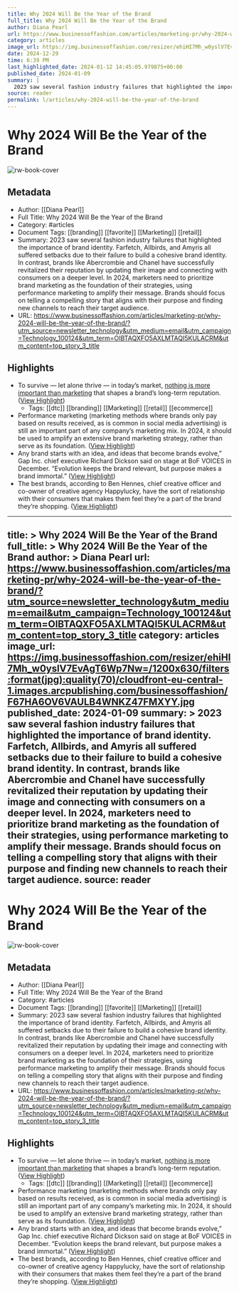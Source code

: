 ```yaml
---
title: Why 2024 Will Be the Year of the Brand
full_title: Why 2024 Will Be the Year of the Brand
author: Diana Pearl
url: https://www.businessoffashion.com/articles/marketing-pr/why-2024-will-be-the-year-of-the-brand/?utm_source=newsletter_technology&utm_medium=email&utm_campaign=Technology_100124&utm_term=OIBTAQXFO5AXLMTAQI5KULACRM&utm_content=top_story_3_title
category: articles
image_url: https://img.businessoffashion.com/resizer/ehiHI7Mh_w0yslV7EvAgT6Wp7Nw=/1200x630/filters:format(jpg):quality(70)/cloudfront-eu-central-1.images.arcpublishing.com/businessoffashion/F67HA6OV6VAULB4WNKZ47FMXYY.jpg
date: 2024-12-29
time: 6:39 PM
last_highlighted_date: 2024-01-12 14:45:05.979875+00:00
published_date: 2024-01-09
summary: |
  2023 saw several fashion industry failures that highlighted the importance of brand identity. Farfetch, Allbirds, and Amyris all suffered setbacks due to their failure to build a cohesive brand identity. In contrast, brands like Abercrombie and Chanel have successfully revitalized their reputation by updating their image and connecting with consumers on a deeper level. In 2024, marketers need to prioritize brand marketing as the foundation of their strategies, using performance marketing to amplify their message. Brands should focus on telling a compelling story that aligns with their purpose and finding new channels to reach their target audience.
source: reader
permalink: l/articles/why-2024-will-be-the-year-of-the-brand
---
```

# Why 2024 Will Be the Year of the Brand

![rw-book-cover](https://img.businessoffashion.com/resizer/ehiHI7Mh_w0yslV7EvAgT6Wp7Nw=/1200x630/filters:format(jpg):quality(70)/cloudfront-eu-central-1.images.arcpublishing.com/businessoffashion/F67HA6OV6VAULB4WNKZ47FMXYY.jpg)

## Metadata
- Author: [[Diana Pearl]]
- Full Title: Why 2024 Will Be the Year of the Brand
- Category: #articles
- Document Tags: [[branding]] [[favorite]] [[Marketing]] [[retail]] 
- Summary: 2023 saw several fashion industry failures that highlighted the importance of brand identity. Farfetch, Allbirds, and Amyris all suffered setbacks due to their failure to build a cohesive brand identity. In contrast, brands like Abercrombie and Chanel have successfully revitalized their reputation by updating their image and connecting with consumers on a deeper level. In 2024, marketers need to prioritize brand marketing as the foundation of their strategies, using performance marketing to amplify their message. Brands should focus on telling a compelling story that aligns with their purpose and finding new channels to reach their target audience.
- URL: https://www.businessoffashion.com/articles/marketing-pr/why-2024-will-be-the-year-of-the-brand/?utm_source=newsletter_technology&utm_medium=email&utm_campaign=Technology_100124&utm_term=OIBTAQXFO5AXLMTAQI5KULACRM&utm_content=top_story_3_title

## Highlights
- To survive — let alone thrive — in today’s market, [nothing is more important than marketing](https://www.businessoffashion.com/articles/marketing-pr/how-marketers-should-spend-their-budgets-in-2023/) that shapes a brand’s long-term reputation. ([View Highlight](https://read.readwise.io/read/01hkz1yx5v90tmh5fn982fcdm5))
    - Tags: [[dtc]] [[branding]] [[Marketing]] [[retail]] [[ecommerce]] 
- Performance marketing (marketing methods where brands only pay based on results received, as is common in social media advertising) is still an important part of any company’s marketing mix. In 2024, it should be used to amplify an extensive brand marketing strategy, rather than serve as its foundation. ([View Highlight](https://read.readwise.io/read/01hkz1zk8nnap7pf3tpnv5r7ch))
- Any brand starts with an idea, and ideas that become brands evolve,” Gap Inc. chief executive Richard Dickson said on stage at BoF VOICES in December. “Evolution keeps the brand relevant, but purpose makes a brand immortal.” ([View Highlight](https://read.readwise.io/read/01hkz211qhz67gb7143qp8tbh4))
- The best brands, according to Ben Hennes, chief creative officer and co-owner of creative agency Happylucky, have the sort of relationship with their consumers that makes them feel they’re a part of the brand they’re shopping. ([View Highlight](https://read.readwise.io/read/01hkz24f01jthj9gd0xsnbswjs))


---
title: >
  Why 2024 Will Be the Year of the Brand
full_title: >
  Why 2024 Will Be the Year of the Brand
author: >
  Diana Pearl
url: https://www.businessoffashion.com/articles/marketing-pr/why-2024-will-be-the-year-of-the-brand/?utm_source=newsletter_technology&utm_medium=email&utm_campaign=Technology_100124&utm_term=OIBTAQXFO5AXLMTAQI5KULACRM&utm_content=top_story_3_title
category: articles
image_url: https://img.businessoffashion.com/resizer/ehiHI7Mh_w0yslV7EvAgT6Wp7Nw=/1200x630/filters:format(jpg):quality(70)/cloudfront-eu-central-1.images.arcpublishing.com/businessoffashion/F67HA6OV6VAULB4WNKZ47FMXYY.jpg
published_date: 2024-01-09
summary: >
  2023 saw several fashion industry failures that highlighted the importance of brand identity. Farfetch, Allbirds, and Amyris all suffered setbacks due to their failure to build a cohesive brand identity. In contrast, brands like Abercrombie and Chanel have successfully revitalized their reputation by updating their image and connecting with consumers on a deeper level. In 2024, marketers need to prioritize brand marketing as the foundation of their strategies, using performance marketing to amplify their message. Brands should focus on telling a compelling story that aligns with their purpose and finding new channels to reach their target audience.
source: reader
---
# Why 2024 Will Be the Year of the Brand

![rw-book-cover](https://img.businessoffashion.com/resizer/ehiHI7Mh_w0yslV7EvAgT6Wp7Nw=/1200x630/filters:format(jpg):quality(70)/cloudfront-eu-central-1.images.arcpublishing.com/businessoffashion/F67HA6OV6VAULB4WNKZ47FMXYY.jpg)

## Metadata
- Author: [[Diana Pearl]]
- Full Title: Why 2024 Will Be the Year of the Brand
- Category: #articles
- Document Tags: [[branding]] [[favorite]] [[Marketing]] [[retail]] 
- Summary: 2023 saw several fashion industry failures that highlighted the importance of brand identity. Farfetch, Allbirds, and Amyris all suffered setbacks due to their failure to build a cohesive brand identity. In contrast, brands like Abercrombie and Chanel have successfully revitalized their reputation by updating their image and connecting with consumers on a deeper level. In 2024, marketers need to prioritize brand marketing as the foundation of their strategies, using performance marketing to amplify their message. Brands should focus on telling a compelling story that aligns with their purpose and finding new channels to reach their target audience.
- URL: https://www.businessoffashion.com/articles/marketing-pr/why-2024-will-be-the-year-of-the-brand/?utm_source=newsletter_technology&utm_medium=email&utm_campaign=Technology_100124&utm_term=OIBTAQXFO5AXLMTAQI5KULACRM&utm_content=top_story_3_title

## Highlights
- To survive — let alone thrive — in today’s market, [nothing is more important than marketing](https://www.businessoffashion.com/articles/marketing-pr/how-marketers-should-spend-their-budgets-in-2023/) that shapes a brand’s long-term reputation. ([View Highlight](https://read.readwise.io/read/01hkz1yx5v90tmh5fn982fcdm5))
    - Tags: [[dtc]] [[branding]] [[Marketing]] [[retail]] [[ecommerce]] 
- Performance marketing (marketing methods where brands only pay based on results received, as is common in social media advertising) is still an important part of any company’s marketing mix. In 2024, it should be used to amplify an extensive brand marketing strategy, rather than serve as its foundation. ([View Highlight](https://read.readwise.io/read/01hkz1zk8nnap7pf3tpnv5r7ch))
- Any brand starts with an idea, and ideas that become brands evolve,” Gap Inc. chief executive Richard Dickson said on stage at BoF VOICES in December. “Evolution keeps the brand relevant, but purpose makes a brand immortal.” ([View Highlight](https://read.readwise.io/read/01hkz211qhz67gb7143qp8tbh4))
- The best brands, according to Ben Hennes, chief creative officer and co-owner of creative agency Happylucky, have the sort of relationship with their consumers that makes them feel they’re a part of the brand they’re shopping. ([View Highlight](https://read.readwise.io/read/01hkz24f01jthj9gd0xsnbswjs))


